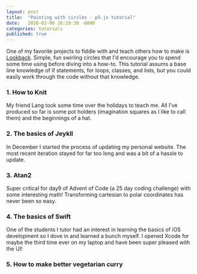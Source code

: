 ```yaml
---
layout: post
title:  "Painting with circles - p5.js tutorial"
date:   2020-02-06 16:29:30 -0800
categories: tutorials
published: true
---
```


One of my favorite projects to fiddle with and teach others how to make is [Lookback][lookback-live]. Simple, fun swirling circles that I'd encourage you to spend some time using before diving into a how-to. This tutorial assums a base line knowledge of if statements, for loops, classes, and lists, but you could easily work through the code without that knowledge.

### 1. How to Knit
My friend Lang took some time over the holidays to teach me. All I’ve produced so far is some pot holders (imagination squares as I like to call them) and the beginnings of a hat.

### 2. The basics of Jeykll
In December I started the process of updating my personal website. The most recent iteration stayed for far too long and was a bit of a hassle to update.

### 3. Atan2
Super critical for day9 of Advent of Code (a 25 day coding challenge) with some interesting math! Transforming cartesian to polar coordinates has never been so easy.

### 4. The basics of Swift
One of the students I tutor had an interest in learning the basics of iOS development so I dove in and learned a bunch myself. I opened Xcode for maybe the third time ever on my laptop and have been super pleased with the UI!

### 5. How to make better vegetarian curry

[lookback-live]: http://adamtigar.com/projects/lookback
